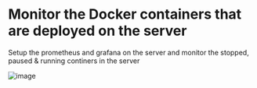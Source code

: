 # Monitor the Docker containers that are deployed on the server

Setup the prometheus and grafana on the server and monitor the stopped, paused & running continers in the server

![image](https://user-images.githubusercontent.com/98816965/234773863-707c02ed-5760-49ea-b9b1-b445c27bcaec.png)
